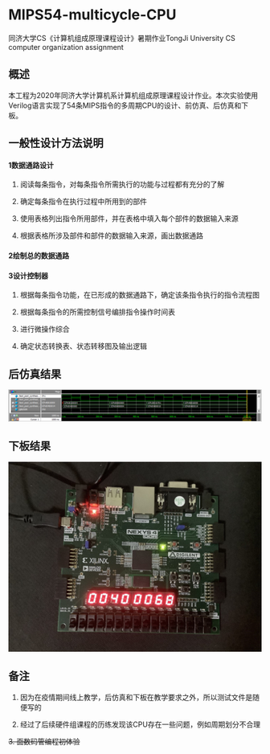 # MIPS54-multicycle-CPU
同济大学CS《计算机组成原理课程设计》暑期作业TongJi University CS computer organization assignment

## 概述

本工程为2020年同济大学计算机系计算机组成原理课程设计作业。本次实验使用Verilog语言实现了54条MIPS指令的多周期CPU的设计、前仿真、后仿真和下板。

## 一般性设计方法说明

#### 1数据通路设计

1)  阅读每条指令，对每条指令所需执行的功能与过程都有充分的了解

2)  确定每条指令在执行过程中所用到的部件

3)  使用表格列出指令所用部件，并在表格中填入每个部件的数据输入来源

4)  根据表格所涉及部件和部件的数据输入来源，画出数据通路

#### 2绘制总的数据通路

#### 3设计控制器

1)  根据每条指令功能，在已形成的数据通路下，确定该条指令执行的指令流程图

2)  根据每条指令的所需控制信号编排指令操作时间表

3)  进行微操作综合

4)  确定状态转换表、状态转移图及输出逻辑

## 后仿真结果

![image](https://github.com/lingbai-kong/MIPS54-multicycle-CPU/blob/master/%E5%90%8E%E4%BB%BF%E7%9C%9F%E6%B3%A2%E5%BD%A2%E5%9B%BE.png)

## 下板结果

![image](https://github.com/lingbai-kong/MIPS54-multicycle-CPU/blob/master/%E4%B8%8B%E6%9D%BF%E7%BB%93%E6%9E%9C%E5%9B%BE.jpg)

## 备注

1. 因为在疫情期间线上教学，后仿真和下板在教学要求之外，所以测试文件是随便写的

2. 经过了后续硬件组课程的历练发现该CPU存在一些问题，例如周期划分不合理

~~3. 面数码管编程初体验~~
